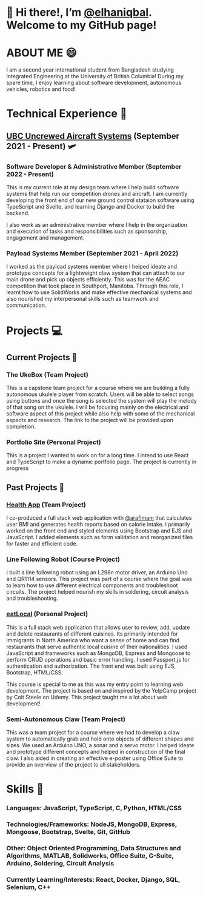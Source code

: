 # 👋 Hi there!, I’m [@elhaniqbal](https://www.github.com/elhaniqbal). Welcome to my GitHub page!


# ABOUT ME 😄
I am a second year international student from Bangladesh studying Integrated Engineering at the University of British Columbia! 
During my spare time, I enjoy learning about software development, autonomous vehicles, robotics and food!


# Technical Experience 🤖

## [UBC Uncrewed Aircraft Systems](https://www.ubcuas.com/) (September 2021 - Present) 🛩️
### Software Developer & Administrative Member (September 2022 - Present) 
This is my current role at my design team where I help build software systems that help run our competition drones and aircraft. 
I am currently developing the front end of our new ground control stataion software using TypeScript and Svelte, and learning Django and Docker to build the backend. 

I also work as an administrative member where I help in the organization and execution of tasks and responsibilities such as sponsorship, engagement and management.

### Payload Systems Member (September 2021 - April 2022)
I worked as the payload systems member where I helped ideate and prototype concepts for a lightweight claw system that can attach to our main drone and pick up objects efficiently.
This was for the AEAC competition that took place in Southport, Manitoba. Through this role, I learnt how to use SolidWorks and make effective mechanical systems 
and also nourished my interpersonal skills such as teamwork and communication.

# Projects 💻

##  Current Projects 🎯

### The UkeBox (Team Project)
This is a capstone team project for a course where we are building a fully autonomous ukulele player from scratch. Users will be able to select songs using buttons and once the song is 
selected the system will play the melody of that song on the ukulele. I will be focusing mainly on the electrical and software aspect of this project while also help with some of the mechanical aspects and research. The link to the project will be provided upon completion.

### Portfolio Site (Personal Project)
This is a project I wanted to work on for a long time. I intend to use React and TypeScript to make a dynamic portfolio page. The project is currently in progress

## Past Projects 🦾

### [Health App](https://github.com/arafimam/HealthApp) (Team Project) 
I co-produced a full stack web application with [@arafImam](https://github.com/arafimam) that calculates user BMI and generates health reports based on calorie intake. I primarily worked on the front end and styled elements using Bootstrap and EJS and JavaScript. I added elements such as form validation and reorganized files for faster and efficient code. 

### Line Following Robot (Course Project)
I built a line following robot using an L298n motor driver, an Arduino Uno and QR1114 sensors. This project was part of a course where the goal was to learn how to use different electrical components and troubleshoot circuits. The project helped nourish my skills in soldering, circuit analysis and troubleshooting.

### [eatLocal](https://github.com/elhaniqbal/eatLocal) (Personal Project)
This is a full stack web application that allows user to review, add, update and delete restaurants of different cuisines. Its primarily intended for immigrants in North America who want a sense of home and can find restaurants that serve authentic local cuisine of their nationalities. I used JavaScript and frameworks such as MongoDB, Express and Mongoose to perform CRUD operations and basic error handling. 
I used Passport.js for authentication and authorization. The front end was built using EJS, Bootstrap, HTML/CSS. 

This course is special to me as this was my entry point to learning web development. The project is based on and inspired by the YelpCamp project by Colt Steele on Udemy. This project taught me a lot about web development!

### Semi-Autonomous Claw (Team Project)
This was a team project for a course where we had to develop a claw system to automatically grab and hold onto objects of different shapes and sizes. We used an Arduino UNO, a sonar and a servo motor. I helped ideate and prototype different concepts and helped in construction of the final claw. I also aided in creating an effective e-poster using Office Suite to provide an overview of the project to all stakeholders.

# Skills 🧰
### Languages: JavaScript, TypeScript, C, Python, HTML/CSS
### Technologies/Frameworks: NodeJS, MongoDB, Express, Mongoose, Bootstrap, Svelte, Git, GitHub
### Other: Object Oriented Programming, Data Structures and Algorithms, MATLAB, Solidworks, Office Suite, G-Suite, Arduino, Soldering, Circuit Analysis
### Currently Learning/Interests: React, Docker, Django, SQL, Selenium, C++
